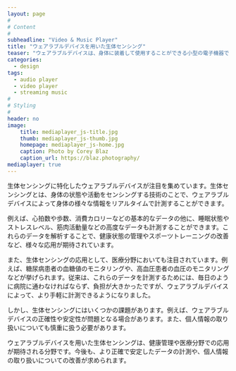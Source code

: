 ```yaml
---
layout: page
#
# Content
#
subheadline: "Video & Music Player"
title: "ウェアラブルデバイスを用いた生体センシング"
teaser: "ウェアラブルデバイスは、身体に装着して使用することができる小型の電子機器です。最近では、スマートウォッチやフィットネスバンドなどのウェアラブルデバイスが普及し、日常生活において様々なデータを計測することができるようになってきました。"
categories:
  - design
tags:
  - audio player
  - video player
  - streaming music
#
# Styling
#
header: no
image:
    title: mediaplayer_js-title.jpg
    thumb: mediaplayer_js-thumb.jpg
    homepage: mediaplayer_js-home.jpg
    caption: Photo by Corey Blaz
    caption_url: https://blaz.photography/
mediaplayer: true
---
```

生体センシングに特化したウェアラブルデバイスが注目を集めています。生体センシングとは、身体の状態や活動をセンシングする技術のことで、ウェアラブルデバイスによって身体の様々な情報をリアルタイムで計測することができます。

例えば、心拍数や歩数、消費カロリーなどの基本的なデータの他に、睡眠状態やストレスレベル、筋肉活動量などの高度なデータも計測することができます。これらのデータを解析することで、健康状態の管理やスポーツトレーニングの改善など、様々な応用が期待されています。

また、生体センシングの応用として、医療分野においても注目されています。例えば、糖尿病患者の血糖値のモニタリングや、高血圧患者の血圧のモニタリングなどが挙げられます。従来は、これらのデータを計測するためには、毎日のように病院に通わなければならず、負担が大きかったですが、ウェアラブルデバイスによって、より手軽に計測できるようになりました。

しかし、生体センシングにはいくつかの課題があります。例えば、ウェアラブルデバイスの正確性や安定性が問題となる場合があります。また、個人情報の取り扱いについても慎重に扱う必要があります。

ウェアラブルデバイスを用いた生体センシングは、健康管理や医療分野での応用が期待される分野です。今後も、より正確で安定したデータの計測や、個人情報の取り扱いについての改善が求められます。

 [1]: http://mediaelementjs.com/
 [2]: http://jcorneille.de/
 [3]: www.creativecommons.org/licenses/by-nc-nd/3.0/
 [4]: http://phlow-magazine.com/
 [5]: https://archive.org/details/music_from_all_around_the_world
 [6]: #
 [7]: #
 [8]: #
 [9]: #
 [10]: #